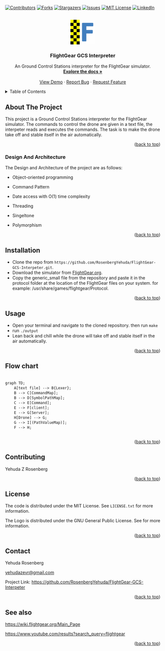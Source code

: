 <div id="top"></div>

[![Contributors][contributors-shield]][contributors-url]
[![Forks][forks-shield]][forks-url]
[![Stargazers][stars-shield]][stars-url]
[![Issues][issues-shield]][issues-url]
[![MIT License][license-shield]][license-url]
[![LinkedIn][linkedin-shield]][linkedin-url]




<!-- PROJECT LOGO -->
<br />
<div align="center">
  <a href="https://github.com/othneildrew/Best-README-Template">
    <img src="images/logo.png" alt="Logo" width="80" height="80">
  </a>

  <h3 align="center">FlightGear GCS Interpreter</h3>

  <p align="center">
    An Ground Control Stations interpreter for the FlightGear simulator.
    <br />
    <a href="https://github.com/RosenbergYehuda/FlightGear-GCS-Interpeter"><strong>Explore the docs »</strong></a>
    <br />
    <br />
    <a href="https://drive.google.com/file/d/19OLkWLgJxciY2vlvI5wWtiRhx2_WKOKG/view?usp=sharing">View Demo</a>
    ·
    <a href="https://github.com/RosenbergYehuda/FlightGear-GCS-Interpeter/issues">Report Bug</a>
    ·
    <a href="https://github.com/RosenbergYehuda/FlightGear-GCS-Interpeter/issues">Request Feature</a>
  </p>
</div>




<!-- TABLE OF CONTENTS -->
<details>
  <summary>Table of Contents</summary>
  <ol>
    <li>
      <a href="#about-the-project">About The Project</a>
      <ul>
        <li><a href="#design-and-architecture">Design And Architecture</a></li>
      </ul>
    </li>
    </li>
        <li><a href="#installation">Installation</a></li>
      </ul>
    </li>
    <li><a href="#usage">Usage</a></li>
    <li><a href="#flow-chart">Flow chart</a></li>
    <li><a href="#contributing">Contributing</a></li>
    <li><a href="#license">License</a></li>
    <li><a href="#contact">Contact</a></li>
    <li><a href="#see-also">See also</a></li>
  </ol>
</details>



<!-- ABOUT THE PROJECT -->
## About The Project

This project is a Ground Control Stations interpreter for the FlightGear simulator.
The commands to control the drone are given in a text file, the interpeter reads and executes the commands.
The task is to make the drone take off and stable itself in the air automatically.

<p align="right">(<a href="#top">back to top</a>)</p>


### Design And Architecture

The Design and Architecture of the project are as follows:

* Object-oriented programming

* Command Pattern

* Date access with O(1) time complexity  

* Threading

* Singeltone

* Polymorphism


<p align="right">(<a href="#top">back to top</a>)</p>

## Installation
- Clone the repo from 
`https://github.com/RosenbergYehuda/FlightGear-GCS-Interpeter.git`.
- Download the simulator from [FlightGear.org](http://home.flightgear.org/).
- Copy the generic_small file from the repository and paste it in the protocol folder at the location of the FlightGear files on your system. for example: /usr/share/games/flightgear/Protocol.


<p align="right">(<a href="#top">back to top</a>)</p>



<!-- USAGE EXAMPLES -->
## Usage
- Open your terminal and navigate to the cloned repository. then run `make`
- run `./output`
- Lean back and chill while the drone will take off and stable itself in the air automatically.


<p align="right">(<a href="#top">back to top</a>)</p>



<!-- FLOW CHART -->
## Flow chart
``` mermaid

graph TD;
    A[text file] --> B{Lexer};
    B --> C[CommandMap];
    B --> D[SymbolPathMap];
    C --> E[Command];
    E --> F[client];
    E --> G[Server];
    H[Drone] --> G;
    G --> I[(PathValueMap)];
    F --> H;
    
 ```
    
<p align="right">(<a href="#top">back to top</a>)</p>



<!-- CONTRIBUTING -->
## Contributing

Yehuda Z Rosenberg


<p align="right">(<a href="#top">back to top</a>)</p>



<!-- LICENSE -->
## License

The code is distributed under the MIT License. See `LICENSE.txt` for more information.

The Logo is distributed under the GNU General Public License. See for more information.

<p align="right">(<a href="#top">back to top</a>)</p>



<!-- CONTACT -->
## Contact

Yehuda Rosenberg

yehudazevr@gmail.com

Project Link: https://github.com/RosenbergYehuda/FlightGear-GCS-Interpeter


<p align="right">(<a href="#top">back to top</a>)</p>



<!-- See also -->
## See also

https://wiki.flightgear.org/Main_Page

https://www.youtube.com/results?search_query=flightgear


<p align="right">(<a href="#top">back to top</a>)</p>


<!-- MARKDOWN LINKS & IMAGES -->
<!-- https://www.markdownguide.org/basic-syntax/#reference-style-links -->
[contributors-shield]: https://img.shields.io/github/contributors/RosenbergYehuda/FlightGear-GCS-Interpeter.svg?style=for-the-badge
[contributors-url]: https://github.com/RosenbergYehuda/FlightGear-GCS-Interpeter/graphs/contributors
[forks-shield]: https://img.shields.io/github/forks/RosenbergYehuda/FlightGear-GCS-Interpeter.svg?style=for-the-badge
[forks-url]: https://github.com/RosenbergYehuda/FlightGear-GCS-Interpeter/network/members
[stars-shield]: https://img.shields.io/github/stars/RosenbergYehuda/FlightGear-GCS-Interpeter.svg?style=for-the-badge
[stars-url]: https://github.com/RosenbergYehuda/FlightGear-GCS-Interpeter/stargazers
[issues-shield]: https://img.shields.io/github/issues/RosenbergYehuda/FlightGear-GCS-Interpeter.svg?style=for-the-badge
[issues-url]: https://github.com/RosenbergYehuda/FlightGear-GCS-Interpeter/issues
[license-shield]: https://img.shields.io/github/license/RosenbergYehuda/FlightGear-GCS-Interpeter.svg?style=for-the-badge
[license-url]: https://github.com/RosenbergYehuda/FlightGear-GCS-Interpeter/blob/master/LICENSE.txt
[linkedin-shield]: https://img.shields.io/badge/-LinkedIn-black.svg?style=for-the-badge&logo=linkedin&colorB=555
[linkedin-url]: https://linkedin.com/in/yehuda-rosenberg-38835243 
